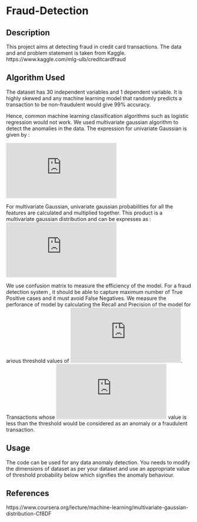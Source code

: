 <h1> Fraud-Detection </h1>
<h2> Description </h2>
This project aims at detecting fraud in credit card transactions. The data and and problem statement is taken from Kaggle. 
https://www.kaggle.com/mlg-ulb/creditcardfraud

<h2>Algorithm Used </h2>
The dataset has 30 independent variables and 1 dependent variable. It is highly skewed and any machine learning model that randomly predicts a transaction to be non-fraudulent would give 99% accuracy. 

Hence, common machine learning classification algorithms such as logistic regression would not work. We used multivariate gaussian algorithm to detect the anomalies in the data. 
The expression for univariate Gaussian is given by :

![univariate gaussian](https://latex.codecogs.com/gif.latex?%24%24p%28x%3B%5Cmu%2C%20%5Csigma%5E2%29%3D%20%5Cfrac%7B1%7D%7B%5Csqrt%7B2%5Cpi%5Csigma%5E2%7D%7Dexp%5Cleft%28-%5Cfrac%7B1%7D%7B2%5Csigma%5E2%7D%28x-%5Cmu%29%5E2%5Cright%29%24%24)

For multivariate Gaussian, univariate gaussian probabilities for all the features are calculated and multiplied together. This product is a multivariate gaussian distribution and can be expresses as :
![Multivariate Gaussian](https://latex.codecogs.com/gif.latex?%24%24p%28x%3B%5Cmu%2C%20%5CSigma%29%3D%20%5Cfrac%7B1%7D%7B%7B%282%5Cpi%29%5E%7Bn/2%7D%5Cleft%20%7C%20%5CSigma%20%5Cright%20%7C%5E%7B1/2%7D%7D%7Dexp%5Cleft%28-%5Cfrac%7B1%7D%7B2%7D%28x-%5Cmu%29%5ET%5CSigma%5E%7B-1%7D%28x-%5Cmu%29%5Cright%29%24%24)

We use confusion matrix to measure the efficiency of the model. For a fraud detection system , it should be able to capture maximum number of True Positive cases and it must avoid False Negatives. We measure the perforance of model by calculating the Recall and Precision of the model for arious threshold values of ![p](https://latex.codecogs.com/gif.latex?%24%24p%28x%3B%5Cmu%2C%20%5CSigma%29). Transactions whose ![p](https://latex.codecogs.com/gif.latex?%24%24p%28x%3B%5Cmu%2C%20%5CSigma%29) value is less than the threshold would be considered as an anomaly or a fraudulent transaction.

<h2> Usage </h2>
The code can be used for any data anomaly detection. You needs to modify the dimensions of dataset as per your dataset and use an appropriate value of threshold probability below which signifies the anomaly behaviour.
<h2> References </h2>
https://www.coursera.org/lecture/machine-learning/multivariate-gaussian-distribution-Cf8DF
